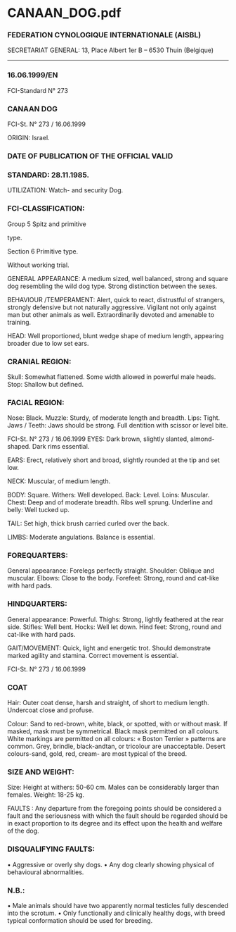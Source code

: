 # CANAAN_DOG.pdf


### FEDERATION CYNOLOGIQUE INTERNATIONALE (AISBL)


SECRETARIAT GENERAL: 13, Place Albert 1er  B – 6530 Thuin (Belgique)
______________________________________________________________________________

### 16.06.1999/EN



FCI-Standard N° 273

### CANAAN DOG




FCI-St. N° 273 / 16.06.1999

ORIGIN: Israel.

### DATE OF PUBLICATION OF THE OFFICIAL VALID



### STANDARD: 28.11.1985.



UTILIZATION: Watch- and security Dog.

### FCI-CLASSIFICATION:


Group 5
Spitz and primitive


type.

Section 6
Primitive type.

Without working trial.

GENERAL APPEARANCE: A medium sized, well balanced,
strong and square dog resembling the wild dog type.  Strong
distinction between the sexes.

BEHAVIOUR /TEMPERAMENT: Alert, quick to react, distrustful
of strangers, strongly defensive but not naturally aggressive.
Vigilant not only against man but other animals as well.
Extraordinarily devoted and amenable to training.

HEAD: Well proportioned, blunt wedge shape of medium length,
appearing broader due to low set ears.

### CRANIAL REGION:


Skull: Somewhat flattened.  Some width allowed in powerful male
heads.
Stop: Shallow but defined.

### FACIAL REGION:


Nose: Black.
Muzzle: Sturdy, of moderate length and breadth.
Lips: Tight.
Jaws / Teeth: Jaws should be strong.  Full dentition with scissor or
level bite.


FCI-St. N° 273 / 16.06.1999
EYES: Dark brown, slightly slanted, almond-shaped.  Dark rims
essential.

EARS: Erect, relatively short and broad, slightly rounded at the tip
and set low.

NECK: Muscular, of medium length.

BODY: Square.
Withers: Well developed.
Back: Level.
Loins: Muscular.
Chest: Deep and of moderate breadth.  Ribs well sprung.
Underline and belly: Well tucked up.

TAIL: Set high, thick brush carried curled over the back.

LIMBS: Moderate angulations.  Balance is essential.

### FOREQUARTERS:


General appearance: Forelegs perfectly straight.
Shoulder: Oblique and muscular.
Elbows: Close to the body.
Forefeet: Strong, round and cat-like with hard pads.

### HINDQUARTERS:


General appearance: Powerful.
Thighs: Strong, lightly feathered at the rear side.
Stifles: Well bent.
Hocks: Well let down.
Hind feet: Strong, round and cat-like with hard pads.

GAIT/MOVEMENT: Quick, light and energetic trot.  Should
demonstrate marked agility and stamina.  Correct movement is
essential.




FCI-St. N° 273 / 16.06.1999

### COAT


Hair: Outer coat dense, harsh and straight, of short to medium length.
Undercoat close and profuse.

Colour: Sand to red-brown, white, black, or spotted, with or without
mask.  If masked, mask must be symmetrical.  Black mask permitted
on all colours.  White markings are permitted on all colours:
« Boston Terrier » patterns are common.  Grey, brindle, black-andtan, or tricolour are unacceptable.  Desert colours-sand, gold, red,
cream- are most typical of the breed.

### SIZE AND WEIGHT:


Size: Height at withers: 50-60 cm.
Males can be considerably larger than females.
Weight: 18-25 kg.

FAULTS : Any departure from the foregoing points should be
considered a fault and the seriousness with which the fault should be
regarded should be in exact proportion to its degree and its effect
upon the health and welfare of the dog.

### DISQUALIFYING FAULTS:


•
Aggressive or overly shy dogs.
•
Any dog clearly showing physical of behavioural abnormalities.

### N.B.:


•
Male animals should have two apparently normal testicles fully
descended into the scrotum.
•
Only functionally and clinically healthy dogs, with breed
typical conformation should be used for breeding.







